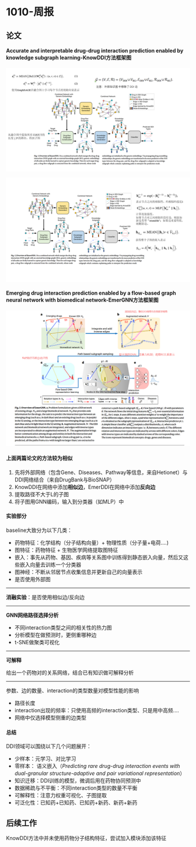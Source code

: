 # 1010-周报

## 论文

#### Accurate and interpretable drug-drug interaction prediction enabled by knowledge subgraph learning-KnowDDI方法框架图

![论文-KnowDDI-1](images/论文-KnowDDI-1.PNG)

![论文-KnowDDI-2](images/论文-KnowDDI-2.PNG)

#### Emerging drug interaction prediction enabled by a flow-based graph neural network with biomedical network-EmerGNN方法框架图

![EmerGNN框架图](images/EmerGNN框架图.png)

#### 上面两篇论文的方法较为相似

1. 先将外部网络（包含Gene、Diseases、Pathway等信息，来自Hetionet）与DDI网络结合（来自DrugBank与BioSNAP）
2. KnowDDI在网络中添加**相似边**，EmerDDI在网络中添加**反向边**
3. 提取路径不大于L的子图
4. 将子图用GNN编码，输入到分类器（如MLP）中

#### 实验部分

baseline大致分为以下几类：

- 药物特征：化学结构（分子结构向量）+ 物理性质（分子量+电荷....)
- 图特征：药物特征 + 生物医学网络提取图特征
- 嵌入：事先从药物、基因、疾病等关系图中训练得到静态嵌入向量，然后又这些嵌入向量去训练一个分类器
- 图神经：不断从邻居节点收集信息并更新自己的向量表示
- 是否使用外部图

------

**消融实验**：是否使用相似边/反向边

------

**GNN网络路径选择分析**

- 不同interaction类型之间的相关性的热力图
- 分析模型在做预测时，更侧重哪种边
- t-SNE做聚类可视化

------

**可解释**

给出一个药物对的关系网络，结合已有知识做可解释分析

------

参数、边的数量、interaction的类型数量对模型性能的影响

- 路径长度
- interaction出现的频率：只使用高频的interaction类型、只是用中高频....
- 网络中仅选择模型侧重的边类型

#### 总结

DDI领域可以围绕以下几个问题展开：

- 少样本：元学习、对比学习
- 零样本： 语义嵌入（*Predicting rare drug-drug interaction events with dual-granular structure-adaptive and pair variational representation*）
- 知识迁移：DDI训练的模型，微调后用在药物协同预测中
- 数据稀疏与不平衡：不同interaction类型的数量不平衡
- 可解释性：注意力权重可视化、子图提取
- 可泛化性：已知药+已知药、已知药+新药、新药+新药

## 后续工作

KnowDDI方法中并未使用药物分子结构特征，尝试加入模块添加该特征

